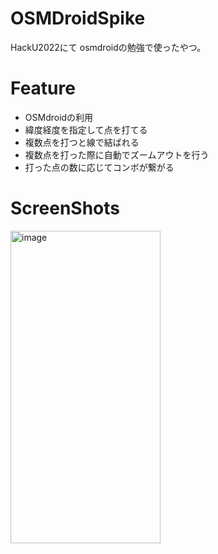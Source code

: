 # OSMDroidSpike
HackU2022にて osmdroidの勉強で使ったやつ。

# Feature
 - OSMdroidの利用
 - 緯度経度を指定して点を打てる
 - 複数点を打つと線で結ばれる
 - 複数点を打った際に自動でズームアウトを行う
 - 打った点の数に応じてコンボが繋がる
   
# ScreenShots
<img src="https://user-images.githubusercontent.com/49768768/156897975-6f57496d-30a9-4962-8ebf-7def263f7cb2.png" alt="image" width="240px" height="500px">
